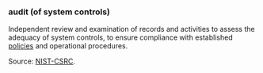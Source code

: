 ### audit (of system controls)

<p class="c8"><span>Independent review and examination of records and activities to assess the adequacy of system controls, to ensure compliance with established </span><span class="c2"><a class="c3" href="#h.udts41hso4w4">policies</a></span><span class="c0">&nbsp;and operational procedures.</span></p><p class="c8"><span>Source: </span><span class="c2"><a class="c3" href="https://www.google.com/url?q=https://csrc.nist.gov/glossary/term/audit&amp;sa=D&amp;source=editors&amp;ust=1706779842518323&amp;usg=AOvVaw2fcTFrX7XYHhnSVFq8pkqV">NIST-CSRC</a></span><span>.</span></p>